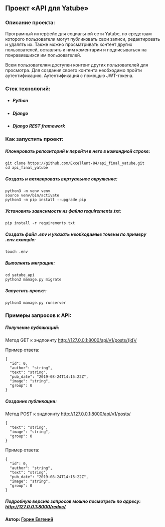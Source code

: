 ## Проект «API для Yatube»

### Описание проекта:

Програмный интерфейс для социальной сети Yatube, по средствам которого 
пользователи могут публиковать свои записи, редактировать и удалять их. 
Также можно просматривать контент других пользователей, оставлять к ним 
коментарии и подписываться на понравившихся им пользователей.

Всем пользователям доступен контент других пользователей для просмотра. 
Для создания своего контента необходимо пройти аутентификацию. 
Аутентификация с помощью JWT-токена.

### Стек технологий:
 * ##### Python
 * ##### Django
 * ##### Django REST framework

### Как запустить проект:

##### Клонировать репозиторий и перейти в него в командной строке:

```
git clone https://github.com/Excellent-84/api_final_yatube.git
cd api_final_yatube
```

##### Cоздать и активировать виртуальное окружение:

```
python3 -m venv venv
source venv/bin/activate
python3 -m pip install --upgrade pip
```

##### Установить зависимости из файла requirements.txt:

```
pip install -r requirements.txt
```

##### Создать файл .env и указать необходимые токены по примеру .env.example:
``` 
touch .env
```

##### Выполнить миграции:

```
cd yatube_api
python3 manage.py migrate
```

##### Запустить проект:

```
python3 manage.py runserver
```


### Примеры запросов к API:

##### Получение публикаций:

Метод GET к эндпоинту   http://127.0.0.1:8000/api/v1/posts/{id}/

Пример ответа:

```
{
  "id": 0,
  "author": "string",
  "text": "string",
  "pub_date": "2019-08-24T14:15:22Z",
  "image": "string",
  "group": 0
}
```

##### Создание публикации:

Метод POST к эндпоинту   http://127.0.0.1:8000/api/v1/posts/

```
{
  "text": "string",
  "image": "string",
  "group": 0
}
```

Пример ответа:

```
{
  "id": 0,
  "author": "string",
  "text": "string",
  "pub_date": "2019-08-24T14:15:22Z",
  "image": "string",
  "group": 0
}
```

##### Подробную версию запросов можно посмотреть по адресу: http://127.0.0.1:8000/redoc/

#### Автор: [Горин Евгений](https://github.com/Excellent-84)
